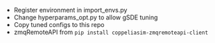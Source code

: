  - Register environment in import_envs.py
 - Change hyperparams_opt.py to allow gSDE tuning
 - Copy tuned configs to this repo
 - zmqRemoteAPI from ```pip install coppeliasim-zmqremoteapi-client```
